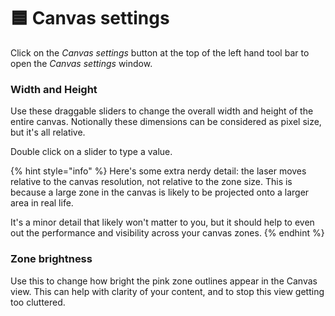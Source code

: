 # 🟦 Canvas settings

Click on the _Canvas settings_ button at the top of the left hand tool bar to open the _Canvas settings_ window. &#x20;

### Width and Height

Use these draggable sliders to change the overall width and height of the entire canvas. Notionally these dimensions can be considered as pixel size, but it's all relative.&#x20;

Double click on a slider to type a value.&#x20;

{% hint style="info" %}
Here's some extra nerdy detail: the laser moves relative to the canvas resolution, not relative to the zone size. This is because a large zone in the canvas is likely to be projected onto a larger area in real life.&#x20;

It's a minor detail that likely won't matter to you, but it should help to even out the performance and visibility across your canvas zones.&#x20;
{% endhint %}

### Zone brightness&#x20;

Use this to change how bright the pink zone outlines appear in the Canvas view. This can help with clarity of your content, and to stop this view getting too cluttered.&#x20;



&#x20;

